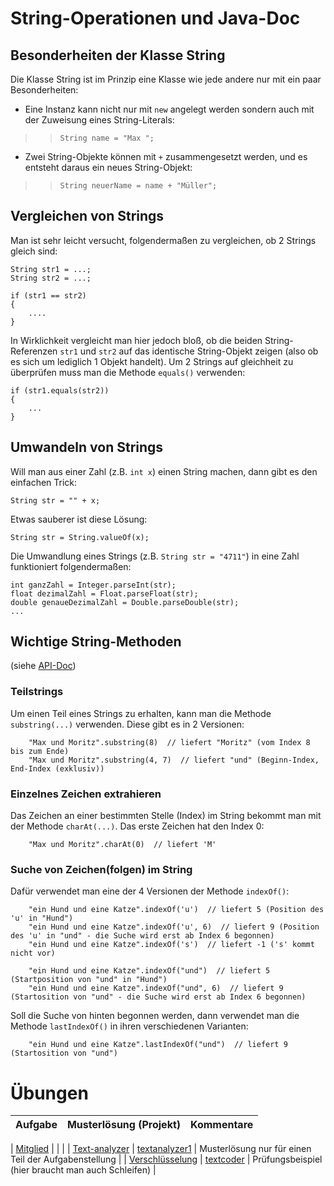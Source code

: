 # String-Operationen und Java-Doc #




## Besonderheiten der Klasse String ##

Die Klasse String ist im Prinzip eine Klasse wie jede andere nur mit ein paar Besonderheiten:
  * Eine Instanz kann nicht nur mit `new` angelegt werden sondern auch mit der Zuweisung eines String-Literals:
> > `String name = "Max ";`
  * Zwei String-Objekte können mit `+` zusammengesetzt werden, und es entsteht daraus ein neues String-Objekt:
> > `String neuerName = name + "Müller";`

## Vergleichen von Strings ##
Man ist sehr leicht versucht, folgendermaßen zu vergleichen, ob 2 Strings gleich sind:
```
String str1 = ...;
String str2 = ...;

if (str1 == str2)
{
    ....
}
```
In Wirklichkeit vergleicht man hier jedoch bloß, ob die beiden String-Referenzen `str1` und `str2` auf das identische String-Objekt zeigen (also ob es sich um lediglich 1 Objekt handelt).
Um 2 Strings auf gleichheit zu überprüfen muss man die Methode `equals()` verwenden:
```
if (str1.equals(str2))
{
    ...
}
```

## Umwandeln von Strings ##
Will man aus einer Zahl (z.B. `int x`) einen String machen, dann gibt es den einfachen Trick:
```
String str = "" + x;
```
Etwas sauberer ist diese Lösung:
```
String str = String.valueOf(x);
```
Die Umwandlung eines Strings (z.B. `String str = "4711"`) in eine Zahl funktioniert folgendermaßen:
```
int ganzZahl = Integer.parseInt(str);
float dezimalZahl = Float.parseFloat(str);
double genaueDezimalZahl = Double.parseDouble(str);
...
```

## Wichtige String-Methoden ##
(siehe [API-Doc](http://java.sun.com/javase/6/docs/api/))

### Teilstrings ###

Um einen Teil eines Strings zu erhalten, kann man die Methode `substring(...)` verwenden. Diese gibt es in 2 Versionen:
```
    "Max und Moritz".substring(8)  // liefert "Moritz" (vom Index 8 bis zum Ende)
    "Max und Moritz".substring(4, 7)  // liefert "und" (Beginn-Index, End-Index (exklusiv))
```

### Einzelnes Zeichen extrahieren ###

Das Zeichen an einer bestimmten Stelle (Index) im String bekommt man mit der Methode `charAt(...)`. Das erste Zeichen hat den Index 0:
```
    "Max und Moritz".charAt(0)  // liefert 'M'
```

### Suche von Zeichen(folgen) im String ###

Dafür verwendet man eine der 4 Versionen der Methode `indexOf()`:
```
    "ein Hund und eine Katze".indexOf('u')  // liefert 5 (Position des 'u' in "Hund")
    "ein Hund und eine Katze".indexOf('u', 6)  // liefert 9 (Position des 'u' in "und" - die Suche wird erst ab Index 6 begonnen)
    "ein Hund und eine Katze".indexOf('s')  // liefert -1 ('s' kommt nicht vor)

    "ein Hund und eine Katze".indexOf("und")  // liefert 5 (Startposition von "und" in "Hund")
    "ein Hund und eine Katze".indexOf("und", 6)  // liefert 9 (Startosition von "und" - die Suche wird erst ab Index 6 begonnen)

```

Soll die Suche von hinten begonnen werden, dann verwendet man die Methode `lastIndexOf()` in ihren verschiedenen Varianten:
```
    "ein Hund und eine Katze".lastIndexOf("und")  // liefert 9 (Startosition von "und")
```


# Übungen #
| **Aufgabe** | **Musterlösung (Projekt)** | **Kommentare** |
|:------------|:----------------------------|:---------------|
<a href='Hidden comment: 
|| [uebung_string_operationen_javadoc_mitglied Mitglied] ||   [http://code.google.com/p/pr-gse/source/browse/#svn/trunk/uebungen/musterloesungen/src/mitglied mitglied] ||  ||
'></a>
| [Mitglied](uebung_string_operationen_javadoc_mitglied.md) |  |  |
| [Text-analyzer](uebung_string_operationen_javadoc_textanalyzer.md) | [textanalyzer1](http://code.google.com/p/pr-gse/source/browse/#svn/trunk/uebungen/musterloesungen/src/textanalyzer1) | Musterlösung nur für einen Teil der Aufgabenstellung |
| [Verschlüsselung](uebung_string_operationen_javadoc_textcoder.md) | [textcoder](http://code.google.com/p/pr-gse/source/browse/#svn/trunk/uebungen/musterloesungen/src/textcoder) | Prüfungsbeispiel (hier braucht man auch Schleifen) |